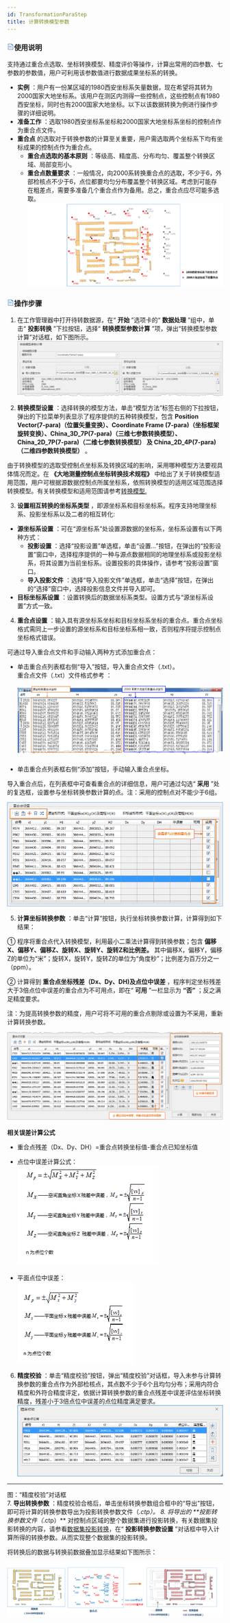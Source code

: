 ```yaml
---
id: TransformationParaStep
title: 计算转换模型参数  
---  
```

### ![](../../img/read.gif)使用说明

支持通过重合点选取、坐标转换模型、精度评价等操作，计算出常用的四参数、七参数的参数值，用户可利用该参数值进行数据成果坐标系的转换。

* **实例** ：用户有一份某区域的1980西安坐标系矢量数据，现在希望将其转为2000国家大地坐标系。该用户在测区内测得一些控制点，这些控制点有1980西安坐标，同时也有2000国家大地坐标。以下以该数据转换为例进行操作步骤的详细说明。
* **准备工作** ：选取1980西安坐标系坐标和2000国家大地坐标系坐标的控制点作为重合点文件。
* **重合点** 的选取对于转换参数的计算至关重要，用户需选取两个坐标系下均有坐标成果的控制点作为重合点。
  * **重合点选取的基本原则** ：等级高、精度高、分布均匀、覆盖整个转换区域、局部变形小。
  * **重合点数量要求** ：一般情况，向2000系转换重合点的选取，不少于6，外部检核点不少于6，点位都要均匀分布覆盖整个转换区域。考虑到可能存在粗差点，需要多准备几个重合点作为备用。总之，重合点应尽可能多选取。
![](img/SuperpositionPoint.png)  


### ![](../../img/read.gif)操作步骤

  1. 在工作管理器中打开待转数据源，在“ **开始** ”选项卡的“ **数据处理** ”组中，单击“ **投影转换** ”下拉按钮，选择“ **转换模型参数计算** ”项，弹出“转换模型参数计算”对话框，如下图所示。  
    ![](img/TransformDia.png)  

  2. **转换模型设置** ：选择转换的模型方法，单击“模型方法”标签右侧的下拉按钮，弹出的下拉菜单列表显示了程序提供的五种转换模型，包含 **Position Vector(7-para)（位置矢量变换）、Coordinate Frame (7-para)（坐标框架旋转变换）、China_3D_7P(7-para)（三维七参数转换模型）、China_2D_7P(7-para)（二维七参数转换模型） 及 China_2D_4P(7-para)（二维四参数转换模型）** 。 

  由于转换模型的选取受控制点坐标系及转换区域的影响，采用哪种模型方法要视具体情况而定。在 **《大地测量控制点坐标转换技术规程》**
  中给出了关于转换模型适用范围，用户可根据源数据控制点所属坐标系，依照转换模型的适用区域范围选择转换模型。有关转换模型和适用范围请参考[转换模型.](TransformationModel.htm)

  3. **设置相互转换的坐标系类型** ，即源坐标系和目标坐标系。程序支持地理坐标系、投影坐标系以及二者的相互转化: 
  * **源坐标系设置** ：可在“源坐标系”处设置源数据的坐标系，坐标系设置有以下两种方式： 
    * **投影设置** ：选择“投影设置”单选框，单击“设置...”按钮，在弹出的“投影设置”窗口中，选择程序提供的一种与源点数据相同的地理坐标系或投影坐标系，将其设置为当前坐标系。设置投影的具体操作，请参考“投影设置”窗口。
    * **导入投影文件** ：选择“导入投影文件”单选框，单击“选择”按钮，在弹出的“选择”窗口中，选择投影信息文件并导入即可。
  * **目标坐标系设置** ：设置转换后的数据坐标系类型。设置方式与“源坐标系设置”方式一致。
  4. **重合点设置** ：输入具有源坐标系坐标和目标坐标系坐标的重合点。重合点坐标格式需同上一步设置的源坐标系和目标坐标系相一致，否则程序将提示控制点坐标格式错误。 

  可通过导入重合点文件和手动输入两种方式添加重合点：

  * 单击重合点列表框右侧“导入”按钮，导入重合点文件（.txt）。  
  重合点文件（.txt）文件格式参考 ： 
    
     ![](img/SuperpositionPointList.png)  

  * 单击重合点列表框右侧“添加”按钮，手动输入重合点坐标。

  导入重合点后，在列表框中可查看重合点的详细信息，用户可通过勾选“ **采用** ”处的复选框，设置参与坐标转换参数计算的点。注：采用的控制点对不能少于6组。

  ![](img/TransformDia3.png)  
 
  5. **计算坐标转换参数** ：单击“计算”按钮，执行坐标转换参数计算，计算得到如下结果： 

  ① 程序将重合点代入转换模型，利用最小二乘法计算得到转换参数；包含 **偏移X、偏移Y、偏移Z、旋转X、旋转Y、旋转Z和比例差。**
  其中偏移X，偏移Y，偏移Z的单位为“米”；旋转X，旋转Y，旋转Z的单位为“角度秒”；比例差为百万分之一（ppm）。

  ② 计算得到 **重合点坐标残差（Dx、Dy、DH)及点位中误差** ，程序判定坐标残差大于3倍点位中误差的重合点为不可用点，即在“ **可用**
  ”一栏显示为 **“否”** ；反之满足精度要求。

  注：为提高转换参数的精度，用户可将不可用的重合点剔除或设置为不采用，重新计算转换参数。

  ![](img/TransformDia2.png)  
   
   **相关误差计算公式**

  * 重合点残差（Dx、Dy、DH）=重合点转换坐标值-重合点已知坐标值
  * 点位中误差计算公式：  
    ![](img/MeanSquareError1.png)  

  * 平面点位中误差：  
    ![](img/MeanSquareError2.png)  


  6. **精度校验** ：单击“精度校验”按钮，弹出“精度校验”对话框，导入未参与计算转换参数的重合点作为外部检核点，其点数不少于6个且均匀分布；采用内符合精度和外符合精度评定，依据计算转换参数的重合点残差中误差评估坐标转换精度，残差小于3倍点位中误差的点位精度满足要求。
  ![](img/PrecisionCalibration.png)  
  ---  
  图：“精度校验”对话框  
  7. **导出转换参数** ：精度校验合格后，单击坐标转换参数组合框中的“导出”按钮，即可将计算的转换参数导出为投影转换参数文件（*.ctp）。
  8. 将导出的 **投影转换参数文件（*.ctp）** 对控制点区域的整个数据集进行投影转换，有关数据集投影转换的内容，请参看[数据集投影转换](ConvertPrjCoordSysSingle.htm)，在“ **投影转换参数设置** ”对话框中导入计算所得的转换参数。从而实现整个数据集的投影转换。

  将转换后的数据与转换前数据叠加显示结果如下图所示：

  ![](img/TransformResult.png)  
